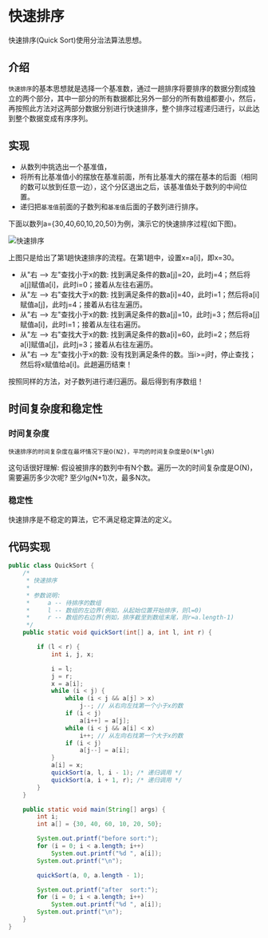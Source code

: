 <!--
 * @Author: bugdr
 * @Date: 2022-04-09 14:01:10
 * @LastEditors: bugdr
 * @LastEditTime: 2022-04-09 15:26:23
 * @FilePath: \algorithm-teaching-platform\public\md\QuickSort.md
 * @Description: 快速排序
-->
# 快速排序

快速排序(Quick Sort)使用分治法算法思想。

## 介绍

`快速排序`的基本思想就是选择一个基准数，通过一趟排序将要排序的数据分割成独立的两个部分，其中一部分的所有数据都比另外一部分的所有数组都要小，然后，再按照此方法对这两部分数据分别进行快速排序，整个排序过程递归进行，以此达到整个数据变成有序序列。

## 实现

- 从数列中挑选出一个基准值，
- 将所有比基准值小的摆放在基准前面，所有比基准大的摆在基本的后面（相同的数可以放到任意一边），这个分区退出之后，该基准值处于数列的中间位置。
- 递归把`基准值`前面的子数列和`基准值`后面的子数列进行排序。
  
下面以数列a={30,40,60,10,20,50}为例，演示它的快速排序过程(如下图)。

![快速排序](https://bugdr-project-1305152720.cos.ap-beijing.myqcloud.com/algorithm-teaching-platform/sort-quick-1.jpg)

上图只是给出了第1趟快速排序的流程。在第1趟中，设置x=a[i]，即x=30。

- 从"右 --> 左"查找小于x的数: 找到满足条件的数a[j]=20，此时j=4；然后将a[j]赋值a[i]，此时i=0；接着从左往右遍历。
- 从"左 --> 右"查找大于x的数: 找到满足条件的数a[i]=40，此时i=1；然后将a[i]赋值a[j]，此时j=4；接着从右往左遍历。
- 从"右 --> 左"查找小于x的数: 找到满足条件的数a[j]=10，此时j=3；然后将a[j]赋值a[i]，此时i=1；接着从左往右遍历。
- 从"左 --> 右"查找大于x的数: 找到满足条件的数a[i]=60，此时i=2；然后将a[i]赋值a[j]，此时j=3；接着从右往左遍历。
- 从"右 --> 左"查找小于x的数: 没有找到满足条件的数。当i>=j时，停止查找；然后将x赋值给a[i]。此趟遍历结束！

按照同样的方法，对子数列进行递归遍历。最后得到有序数组！

## 时间复杂度和稳定性

### 时间复杂度

`快速排序的时间复杂度在最坏情况下是O(N2)，平均的时间复杂度是O(N*lgN)`

这句话很好理解: 假设被排序的数列中有N个数。遍历一次的时间复杂度是O(N)，需要遍历多少次呢? 至少lg(N+1)次，最多N次。

### 稳定性

快速排序是不稳定的算法，它不满足稳定算法的定义。

## 代码实现

```java
public class QuickSort {
    /*
     * 快速排序
     *
     * 参数说明:
     *     a -- 待排序的数组
     *     l -- 数组的左边界(例如，从起始位置开始排序，则l=0)
     *     r -- 数组的右边界(例如，排序截至到数组末尾，则r=a.length-1)
     */
    public static void quickSort(int[] a, int l, int r) {

        if (l < r) {
            int i, j, x;

            i = l;
            j = r;
            x = a[i];
            while (i < j) {
                while (i < j && a[j] > x)
                    j--; // 从右向左找第一个小于x的数
                if (i < j)
                    a[i++] = a[j];
                while (i < j && a[i] < x)
                    i++; // 从左向右找第一个大于x的数
                if (i < j)
                    a[j--] = a[i];
            }
            a[i] = x;
            quickSort(a, l, i - 1); /* 递归调用 */
            quickSort(a, i + 1, r); /* 递归调用 */
        }
    }

    public static void main(String[] args) {
        int i;
        int a[] = {30, 40, 60, 10, 20, 50};

        System.out.printf("before sort:");
        for (i = 0; i < a.length; i++)
            System.out.printf("%d ", a[i]);
        System.out.printf("\n");

        quickSort(a, 0, a.length - 1);

        System.out.printf("after  sort:");
        for (i = 0; i < a.length; i++)
            System.out.printf("%d ", a[i]);
        System.out.printf("\n");
    }
}
```